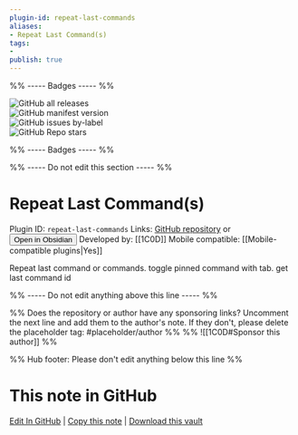 ```yaml
---
plugin-id: repeat-last-commands
aliases:
- Repeat Last Command(s)
tags: 
- 
publish: true
---
```


%% ----- Badges ----- %%

![GitHub all releases](https://img.shields.io/github/downloads/1C0D/obsidian-repeat-last-commands/total?color=573E7A&logo=github&style=for-the-badge)   
![GitHub manifest version](https://img.shields.io/github/manifest-json/v/1C0D/obsidian-repeat-last-commands?color=573E7A&logo=github&style=for-the-badge)   
![GitHub issues by-label](https://img.shields.io/github/issues/1C0D/obsidian-repeat-last-commands/help%20wanted?color=573E7A&logo=github&style=for-the-badge)   
![GitHub Repo stars](https://img.shields.io/github/stars/1C0D/obsidian-repeat-last-commands?color=573E7A&logo=github&style=for-the-badge)

%% ----- Badges ----- %%

%% ----- Do not edit this section ----- %%

# Repeat Last Command(s)

Plugin ID: `repeat-last-commands`
Links: [GitHub repository](https://github.com/1C0D/obsidian-repeat-last-commands) or [<button id=HH>Open in Obsidian</button>](obsidian://show-plugin?id=repeat-last-commands)
Developed by: [[1C0D]]
Mobile compatible: [[Mobile-compatible plugins|Yes]]

Repeat last command or commands. toggle pinned command with tab. get last command id

%% ----- Do not edit anything above this line ----- %% 

%% Does the repository or author have any sponsoring links? Uncomment the next line and add them to the author's note. If they don't, please delete the placeholder tag: #placeholder/author %%
%% ![[1C0D#Sponsor this author]] %%

%% Hub footer: Please don't edit anything below this line %%

# This note in GitHub

<span class="git-footer">[Edit In GitHub](https://github.dev/obsidian-community/obsidian-hub/blob/main/02%20-%20Community%20Expansions/02.05%20All%20Community%20Expansions/Plugins/repeat-last-commands.md "git-hub-edit-note") | [Copy this note](https://raw.githubusercontent.com/obsidian-community/obsidian-hub/main/02%20-%20Community%20Expansions/02.05%20All%20Community%20Expansions/Plugins/repeat-last-commands.md "git-hub-copy-note") | [Download this vault](https://github.com/obsidian-community/obsidian-hub/archive/refs/heads/main.zip "git-hub-download-vault") </span>
